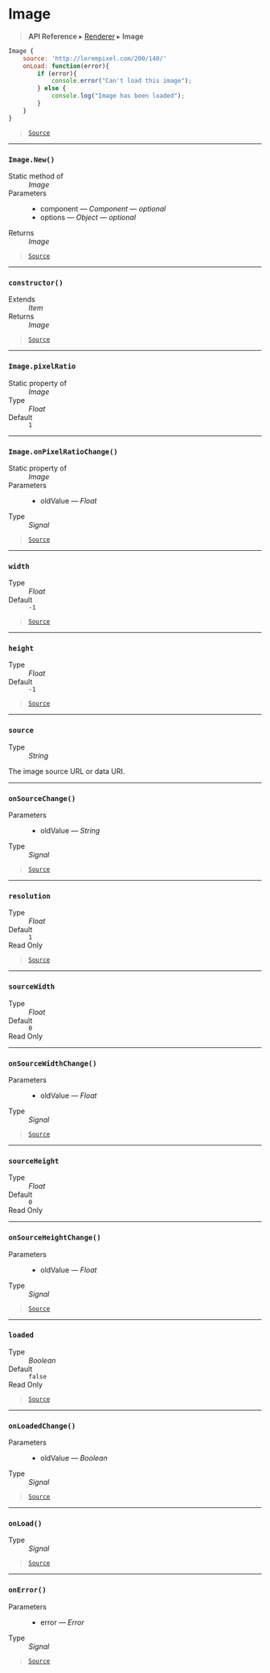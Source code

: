 # Image

> **API Reference** ▸ [Renderer](/api/renderer.md) ▸ **Image**

<!-- toc -->
```javascript
Image {
    source: 'http://lorempixel.com/200/140/'
    onLoad: function(error){
        if (error){
            console.error("Can't load this image");
        } else {
            console.log("Image has been loaded");
        }
    }
}
```


> [`Source`](https:/github.com/Neft-io/neft/blob/3dc9f5366bf00b190122a2aec6eec7c6b4593c4f/src/renderer/types/basics/image.litcoffee)


* * * 

### `Image.New()`

<dl><dt>Static method of</dt><dd><i>Image</i></dd><dt>Parameters</dt><dd><ul><li>component — <i>Component</i> — <i>optional</i></li><li>options — <i>Object</i> — <i>optional</i></li></ul></dd><dt>Returns</dt><dd><i>Image</i></dd></dl>


> [`Source`](https:/github.com/Neft-io/neft/blob/3dc9f5366bf00b190122a2aec6eec7c6b4593c4f/src/renderer/types/basics/image.litcoffee#image-imagenewcomponent-component-object-options)


* * * 

### `constructor()`

<dl><dt>Extends</dt><dd><i>Item</i></dd><dt>Returns</dt><dd><i>Image</i></dd></dl>


> [`Source`](https:/github.com/Neft-io/neft/blob/3dc9f5366bf00b190122a2aec6eec7c6b4593c4f/src/renderer/types/basics/image.litcoffee#image-imageconstructor--item)


* * * 

### `Image.pixelRatio`

<dl><dt>Static property of</dt><dd><i>Image</i></dd><dt>Type</dt><dd><i>Float</i></dd><dt>Default</dt><dd><code>1</code></dd></dl>


* * * 

### `Image.onPixelRatioChange()`

<dl><dt>Static property of</dt><dd><i>Image</i></dd><dt>Parameters</dt><dd><ul><li>oldValue — <i>Float</i></li></ul></dd><dt>Type</dt><dd><i>Signal</i></dd></dl>


> [`Source`](https:/github.com/Neft-io/neft/blob/3dc9f5366bf00b190122a2aec6eec7c6b4593c4f/src/renderer/types/basics/image.litcoffee#signal-imageonpixelratiochangefloat-oldvalue)


* * * 

### `width`

<dl><dt>Type</dt><dd><i>Float</i></dd><dt>Default</dt><dd><code>-1</code></dd></dl>


> [`Source`](https:/github.com/Neft-io/neft/blob/3dc9f5366bf00b190122a2aec6eec7c6b4593c4f/src/renderer/types/basics/image.litcoffee#float-imagewidth--1)


* * * 

### `height`

<dl><dt>Type</dt><dd><i>Float</i></dd><dt>Default</dt><dd><code>-1</code></dd></dl>


> [`Source`](https:/github.com/Neft-io/neft/blob/3dc9f5366bf00b190122a2aec6eec7c6b4593c4f/src/renderer/types/basics/image.litcoffee#float-imageheight--1)


* * * 

### `source`

<dl><dt>Type</dt><dd><i>String</i></dd></dl>

The image source URL or data URI.


* * * 

### `onSourceChange()`

<dl><dt>Parameters</dt><dd><ul><li>oldValue — <i>String</i></li></ul></dd><dt>Type</dt><dd><i>Signal</i></dd></dl>


> [`Source`](https:/github.com/Neft-io/neft/blob/3dc9f5366bf00b190122a2aec6eec7c6b4593c4f/src/renderer/types/basics/image.litcoffee#signal-imageonsourcechangestring-oldvalue)


* * * 

### `resolution`

<dl><dt>Type</dt><dd><i>Float</i></dd><dt>Default</dt><dd><code>1</code></dd><dt>Read Only</dt></dl>


> [`Source`](https:/github.com/Neft-io/neft/blob/3dc9f5366bf00b190122a2aec6eec7c6b4593c4f/src/renderer/types/basics/image.litcoffee#readonly-float-imageresolution--1)


* * * 

### `sourceWidth`

<dl><dt>Type</dt><dd><i>Float</i></dd><dt>Default</dt><dd><code>0</code></dd><dt>Read Only</dt></dl>


* * * 

### `onSourceWidthChange()`

<dl><dt>Parameters</dt><dd><ul><li>oldValue — <i>Float</i></li></ul></dd><dt>Type</dt><dd><i>Signal</i></dd></dl>


> [`Source`](https:/github.com/Neft-io/neft/blob/3dc9f5366bf00b190122a2aec6eec7c6b4593c4f/src/renderer/types/basics/image.litcoffee#signal-imageonsourcewidthchangefloat-oldvalue)


* * * 

### `sourceHeight`

<dl><dt>Type</dt><dd><i>Float</i></dd><dt>Default</dt><dd><code>0</code></dd><dt>Read Only</dt></dl>


* * * 

### `onSourceHeightChange()`

<dl><dt>Parameters</dt><dd><ul><li>oldValue — <i>Float</i></li></ul></dd><dt>Type</dt><dd><i>Signal</i></dd></dl>


> [`Source`](https:/github.com/Neft-io/neft/blob/3dc9f5366bf00b190122a2aec6eec7c6b4593c4f/src/renderer/types/basics/image.litcoffee#signal-imageonsourceheightchangefloat-oldvalue)


* * * 

### `loaded`

<dl><dt>Type</dt><dd><i>Boolean</i></dd><dt>Default</dt><dd><code>false</code></dd><dt>Read Only</dt></dl>


> [`Source`](https:/github.com/Neft-io/neft/blob/3dc9f5366bf00b190122a2aec6eec7c6b4593c4f/src/renderer/types/basics/image.litcoffee#readonly-boolean-imageloaded--false)


* * * 

### `onLoadedChange()`

<dl><dt>Parameters</dt><dd><ul><li>oldValue — <i>Boolean</i></li></ul></dd><dt>Type</dt><dd><i>Signal</i></dd></dl>


> [`Source`](https:/github.com/Neft-io/neft/blob/3dc9f5366bf00b190122a2aec6eec7c6b4593c4f/src/renderer/types/basics/image.litcoffee#signal-imageonloadedchangeboolean-oldvalue)


* * * 

### `onLoad()`

<dl><dt>Type</dt><dd><i>Signal</i></dd></dl>


> [`Source`](https:/github.com/Neft-io/neft/blob/3dc9f5366bf00b190122a2aec6eec7c6b4593c4f/src/renderer/types/basics/image.litcoffee#signal-imageonload)


* * * 

### `onError()`

<dl><dt>Parameters</dt><dd><ul><li>error — <i>Error</i></li></ul></dd><dt>Type</dt><dd><i>Signal</i></dd></dl>


> [`Source`](https:/github.com/Neft-io/neft/blob/3dc9f5366bf00b190122a2aec6eec7c6b4593c4f/src/renderer/types/basics/image.litcoffee#signal-imageonerrorerror-error)

